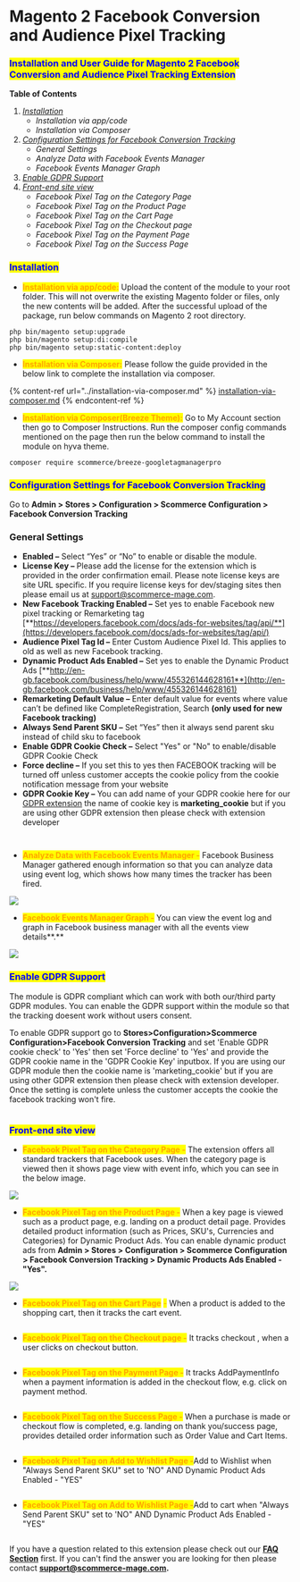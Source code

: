 # Magento 2 Facebook Conversion and Audience Pixel Tracking

### <mark style="color:blue;">Installation and User Guide for Magento 2 Facebook Conversion and Audience Pixel Tracking Extension</mark>

**Table of Contents**

1. [_Installation_ ](magento-2-facebook-conversion-and-audience-pixel-tracking.md#\_bookmark0)
   * _Installation via app/code_&#x20;
   * _Installation via Composer_
2. [_Configuration Settings for Facebook Conversion Tracking_ ](magento-2-facebook-conversion-and-audience-pixel-tracking.md#\_bookmark3)
   * _General Settings_&#x20;
   * _Analyze Data with Facebook Events Manager_&#x20;
   * _Facebook Events Manager Graph_&#x20;
3. [_Enable GDPR Support_](magento-2-facebook-conversion-and-audience-pixel-tracking.md#\_bookmark7)
4. [_Front-end site view_ ](magento-2-facebook-conversion-and-audience-pixel-tracking.md#\_bookmark7)
   * _Facebook Pixel Tag on the Category Page_&#x20;
   * _Facebook Pixel Tag on the Product Page_&#x20;
   * _Facebook Pixel Tag on the Cart Page_&#x20;
   * _Facebook Pixel Tag on the Checkout page_&#x20;
   * _Facebook Pixel Tag on the Payment Page_&#x20;
   * _Facebook Pixel Tag on the Success Page_&#x20;

### <mark style="color:blue;">Installation</mark> <a href="#bookmark0" id="bookmark0"></a>

* <mark style="color:orange;">**Installation via app/code:**</mark> Upload the content of the module to your root folder. This will not overwrite the existing Magento folder or files, only the new contents will be added. After the successful upload of the package, run below commands on Magento 2 root directory.

```
php bin/magento setup:upgrade
php bin/magento setup:di:compile
php bin/magento setup:static-content:deploy
```

* <mark style="color:orange;">**Installation via Composer:**</mark> Please follow the guide provided in the below link to complete the installation via composer.

{% content-ref url="../installation-via-composer.md" %}
[installation-via-composer.md](../installation-via-composer.md)
{% endcontent-ref %}

* <mark style="color:orange;">**Installation via Composer(Breeze Theme):**</mark> Go to My Account section then go to Composer Instructions. Run the composer config commands mentioned on the page then run the below command to install the module on hyva theme.&#x20;

```
composer require scommerce/breeze-googletagmanagerpro
```

### <mark style="color:blue;">Configuration Settings for Facebook Conversion Tracking</mark> <a href="#bookmark3" id="bookmark3"></a>

Go to **Admin > Stores > Configuration > Scommerce Configuration > Facebook Conversion Tracking**

### General Settings <a href="#bookmark4" id="bookmark4"></a>

* **Enabled –** Select “Yes” or “No” to enable or disable the module.
* **License Key –** Please add the license for the extension which is provided in the order confirmation email. Please note license keys are site URL specific. If you require license keys for dev/staging sites then please email us at [support@scommerce-mage.com](mailto:support@scommerce-mage.com).
* **New Facebook Tracking Enabled –** Set yes to enable Facebook new pixel tracking or Remarketing tag [**https://developers.facebook.com/docs/ads-for-websites/tag/api/**](https://developers.facebook.com/docs/ads-for-websites/tag/api/)
* **Audience Pixel Tag Id –** Enter Custom Audience Pixel Id. This applies to old as well as new Facebook tracking.
* **Dynamic Product Ads Enabled –** Set yes to enable the Dynamic Product Ads [**http://en-gb.facebook.com/business/help/www/455326144628161**](http://en-gb.facebook.com/business/help/www/455326144628161)
* **Remarketing Default Value –** Enter default value for events where value can’t be defined like CompleteRegistration, Search **(only used for new Facebook tracking)**
* **Always Send Parent SKU –** Set “Yes” then it always send parent sku instead of child sku to facebook
* **Enable GDPR Cookie Check –** Select "Yes" or "No" to enable/disable GDPR Cookie Check
* **Force decline –** If you set this to yes then FACEBOOK tracking will be turned off unless customer accepts the cookie policy from the cookie notification message from your website
* **GDPR Cookie Key –**  You can add name of your GDPR cookie here for our [GDPR extension](https://www.scommerce-mage.com/magento2-gdpr-compliance.html) the name of cookie key is **marketing\_cookie** but if you are using other GDPR extension then please check with extension developer

<figure><img src="../../.gitbook/assets/image (27).png" alt=""><figcaption></figcaption></figure>

<figure><img src="../../.gitbook/assets/image (76).png" alt=""><figcaption></figcaption></figure>

* <mark style="color:orange;">**Analyze Data with Facebook Events Manager -**</mark> Facebook Business Manager gathered enough information so that you can analyze data using event log, which shows how many times the tracker has been fired.

![](../../.gitbook/assets/facebook\_analyze.jpg)

* <mark style="color:orange;">**Facebook Events Manager Graph -**</mark> You can view the event log and graph in Facebook business manager with all the events view details**.**

![](../../.gitbook/assets/facebook\_eventsmanager.jpg)

### <mark style="color:blue;">Enable GDPR Support</mark> <a href="#bookmark7" id="bookmark7"></a>

The module is GDPR compliant which can work with both our/third party GDPR modules. You can enable the GDPR support within the module so that the tracking doesent work without users consent.&#x20;

To enable GDPR support go to **Stores>Configuration>Scommerce Configuration>Facebook Conversion Tracking** and set 'Enable GDPR cookie check' to 'Yes' then set 'Force decline' to 'Yes' and provide the GDPR cookie name in the 'GDPR Cookie Key' inputbox. If you are using our GDPR module then the cookie name is 'marketing\_cookie' but if you are using other GDPR extension then please check with extension developer. Once the setting is complete unless the customer accepts the cookie the facebook tracking won't fire.&#x20;

<figure><img src="../../.gitbook/assets/image (58).png" alt=""><figcaption></figcaption></figure>

### <mark style="color:blue;">Front-end site view</mark> <a href="#bookmark7" id="bookmark7"></a>

* <mark style="color:orange;">**Facebook Pixel Tag on the Category Page -**</mark> The extension offers all standard trackers that Facebook uses. When the category page is viewed then it shows page view with event info, which you can see in the below image.

![](../../.gitbook/assets/facebookfront1.jpg)

* <mark style="color:orange;">**Facebook Pixel Tag on the Product Page -**</mark> When a key page is viewed such as a product page, e.g. landing on a product detail page. Provides detailed product information (such as Prices, SKU's, Currencies and Categories) for Dynamic Product Ads. You can enable dynamic product ads from **Admin > Stores > Configuration > Scommerce Configuration > Facebook Conversion Tracking > Dynamic Products Ads Enabled - "Yes".**

![](../../.gitbook/assets/facebookfront2.jpg)

* <mark style="color:orange;">**Facebook Pixel Tag on the Cart Page**</mark> <mark style="color:orange;"></mark><mark style="color:orange;">-</mark> When a product is added to the shopping cart, then it tracks the cart event.

<figure><img src="../../.gitbook/assets/image (140).png" alt=""><figcaption></figcaption></figure>

* <mark style="color:orange;">**Facebook Pixel Tag on the Checkout page -**</mark> It tracks checkout , when a user clicks on checkout button.

<figure><img src="../../.gitbook/assets/image (141).png" alt=""><figcaption></figcaption></figure>

* <mark style="color:orange;">**Facebook Pixel Tag on the Payment Page -**</mark> It tracks AddPaymentInfo when a payment information is added in the checkout flow, e.g. click on payment method.

<figure><img src="../../.gitbook/assets/image (142).png" alt=""><figcaption></figcaption></figure>

* <mark style="color:orange;">**Facebook Pixel Tag on the Success Page -**</mark> When a purchase is made or checkout flow is completed, e.g. landing on thank you/success page, provides detailed order information such as Order Value and Cart Items.

<figure><img src="../../.gitbook/assets/image (143).png" alt=""><figcaption></figcaption></figure>

* <mark style="color:orange;">**Facebook Pixel Tag on Add to Wishlist Page -**</mark>Add to Wishlist when "Always Send Parent SKU" set to 'NO" AND Dynamic Product Ads Enabled - "YES"

<figure><img src="../../.gitbook/assets/image (2) (1) (1) (1) (1) (1) (1) (1) (1) (1) (1) (1) (1) (1).png" alt=""><figcaption></figcaption></figure>

* <mark style="color:orange;">**Facebook Pixel Tag on Add to Wishlist Page -**</mark>Add to cart when "Always Send Parent SKU" set to 'NO" AND Dynamic Product Ads Enabled - "YES"

<figure><img src="../../.gitbook/assets/image (1) (1) (1) (1) (1) (1) (1) (1) (1) (1) (1) (1) (1) (1) (1).png" alt=""><figcaption></figcaption></figure>



If you have a question related to this extension please check out our [**FAQ Section**](https://www.scommerce-mage.com/magento2-facebook-conversion-audience-tracking.html#faq) first. If you can't find the answer you are looking for then please contact [**support@scommerce-mage.com**](mailto:core@scommerce-mage.com)**.**
